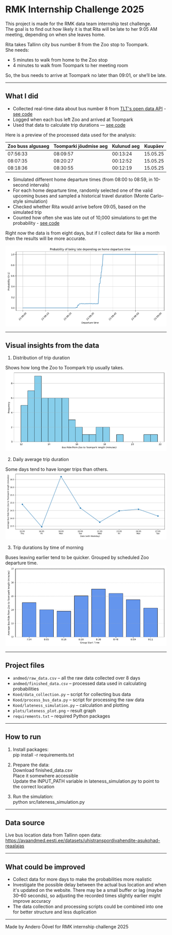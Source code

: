# RMK Internship Challenge 2025

This project is made for the RMK data team internship test challenge.  
The goal is to find out how likely it is that Rita will be late to her 9:05 AM meeting, depending on when she leaves home.

Rita takes Tallinn city bus number 8 from the Zoo stop to Toompark.  
She needs:
- 5 minutes to walk from home to the Zoo stop
- 4 minutes to walk from Toompark to her meeting room

So, the bus needs to arrive at Toompark no later than 09:01, or she’ll be late.

---

## What I did

- Collected real-time data about bus number 8 from [TLT's open data API](https://transport.tallinn.ee/gps.txt) - [see code](https://github.com/anderooovel/RMK-Testylesanne/blob/main/Kood/data_collection.py)
- Logged when each bus left Zoo and arrived at Toompark
- Used that data to calculate trip durations — [see code](https://github.com/anderooovel/RMK-Testylesanne/blob/main/Kood/process_bus_data.py)

Here is a preview of the processed data used for the analysis:

| Zoo buss algusaeg | Toomparki jõudmise aeg | Kulunud aeg | Kuupäev  |
|------------------|------------------------|-------------|----------|
| 07:56:33         | 08:09:57               | 00:13:24    | 15.05.25 |
| 08:07:35         | 08:20:27               | 00:12:52    | 15.05.25 |
| 08:18:36         | 08:30:55               | 00:12:19    | 15.05.25 |

- Simulated different home departure times (from 08:00 to 08:59, in 10-second intervals)
- For each home departure time, randomly selected one of the valid upcoming buses and sampled a historical travel duration (Monte Carlo–style simulation)
- Checked whether Rita would arrive before 09:05, based on the simulated trip
- Counted how often she was late out of 10,000 simulations to get the probability - [see code](https://github.com/anderooovel/RMK-Testylesanne/blob/main/Kood/lateness_simulation.py)

Right now the data is from eight days, but if I collect data for like a month then the results will be more accurate.

![Lateness Probability Plot](plots/lateness_plot.png)

---

## Visual insights from the data

1. Distribution of trip duration

Shows how long the Zoo to Toompark trip usually takes.
![Distribution of trip duration](plots/distribution_of_elapsed_time.png)

2. Daily average trip duration

Some days tend to have longer trips than others.
![Daily average trip duration](plots/average_elapsed_time_per_date.png)

3. Trip durations by time of morning

Buses leaving earlier tend to be quicker. Grouped by scheduled Zoo departure time.
![Trip durations by time of morning](plots/average_elapsed_time_by_group.png)

---

## Project files

- `andmed/raw_data.csv` – all the raw data collected over 8 days
- `andmed/finished_data.csv` – processed data used in calculating probabilities
- `Kood/data_collection.py` – script for collecting bus data
- `Kood/process_bus_data.py` – script for processing the raw data
- `Kood/lateness_simulation.py` – calculation and plotting
- `plots/lateness_plot.png` – result graph
- `requirements.txt` – required Python packages

---

## How to run

1. Install packages: <br>
pip install -r requirements.txt

2. Prepare the data: <br>
Download finished_data.csv <br>
Place it somewhere accessible <br>
Update the INPUT_PATH variable in lateness_simulation.py to point to the correct location

3. Run the simulation: <br>
python src/lateness_simulation.py

---

## Data source

Live bus location data from Tallinn open data:  
https://avaandmed.eesti.ee/datasets/uhistranspordivahendite-asukohad-reaalajas

---

## What could be improved

- Collect data for more days to make the probabilities more realistic
- Investigate the possible delay between the actual bus location and when it's updated on the website. There may be a small buffer or lag (maybe 30–60 seconds), so adjusting the recorded times slightly earlier might improve accuracy
- The data collection and processing scripts could be combined into one for better structure and less duplication

---

Made by Andero Öövel for RMK internship challenge 2025
